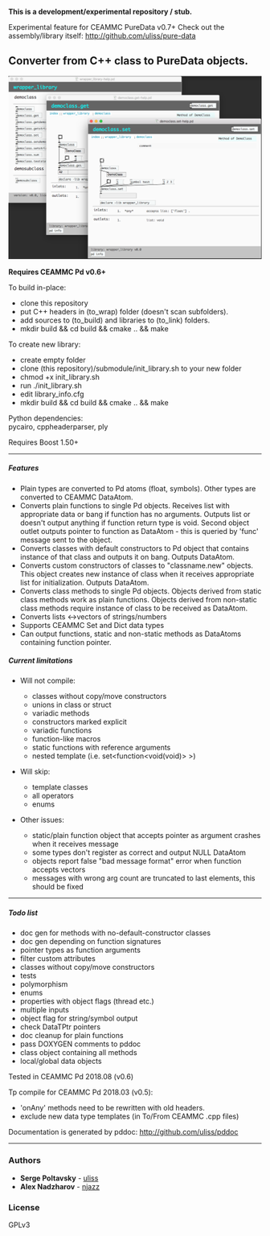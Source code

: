 **This is a development/experimental repository / stub.**

Experimental feature for CEAMMC PureData v0.7+
Check out the assembly/library itself:
http://github.com/uliss/pure-data


## Converter from C++ class to PureData objects.

![screenshot](demo.png?raw=true "screenshot")

**Requires CEAMMC Pd v0.6+**

To build in-place:
- clone this repository
- put C++ headers in (to_wrap) folder (doesn't scan subfolders).
- add sources to (to_build) and libraries to (to_link) folders.
- mkdir build && cd build && cmake .. && make

To create new library:
- create empty folder
- clone (this repository)/submodule/init_library.sh to your new folder
- chmod +x init_library.sh
- run ./init_library.sh
- edit library_info.cfg
- mkdir build && cd build && cmake .. && make


Python dependencies:  
pycairo, cppheaderparser, ply

Requires Boost 1.50+

---
##### Features

- Plain types are converted to Pd atoms (float, symbols). Other types are converted to CEAMMC DataAtom.
- Converts plain functions to single Pd objects. Receives list with appropriate data or bang if function has no arguments. Outputs list or doesn't output anything if function return type is void. Second object outlet outputs pointer to function as DataAtom - this is queried by 'func' message sent to the object.
- Converts classes with default constructors to Pd object that contains instance of that class and outputs it on bang. Outputs DataAtom.  
- Converts custom constructors of classes to "classname.new" objects. This object creates new instance of class when it receives appropriate list for initialization. Outputs DataAtom.  
- Converts class methods to single Pd objects. Objects derived from static class methods work as plain functions. Objects derived from non-static class methods require instance of class to be received as DataAtom.
- Converts lists <->vectors of strings/numbers
- Supports CEAMMC Set and Dict data types
- Can output functions, static and non-static methods as DataAtoms containing function pointer.

##### Current limitations

- Will not compile:
  * classes without copy/move constructors
  * unions in class or struct
  * variadic methods
  * constructors marked explicit
  * variadic functions
  * function-like macros
  * static functions with reference arguments
  * nested template (i.e. set<function<void(void)> >)

- Will skip:
  * template classes
  * all operators
  * enums

- Other issues:
  * static/plain function object that accepts pointer as argument crashes when it receives message
  * some types don't register as correct and output NULL DataAtom
  * objects report false "bad message format" error when function accepts vectors
  * messages with wrong arg count are truncated to last elements, this should be fixed


---
##### Todo list

- doc gen for methods with no-default-constructor classes
- doc gen depending on function signatures
- pointer types as function arguments
- filter custom attributes
- classes without copy/move constructors
- tests
- polymorphism
- enums
- properties with object flags (thread etc.)
- multiple inputs
- object flag for string/symbol output
- check DataTPtr pointers
- doc cleanup for plain functions  
- pass DOXYGEN comments to pddoc  
- class object containing all methods  
- local/global data objects  

Tested in CEAMMC Pd 2018.08 (v0.6)

Tp compile for CEAMMC Pd 2018.03 (v0.5):
* 'onAny' methods need to be rewritten with old headers.
* exclude new data type templates (in To/From CEAMMC .cpp files)

Documentation is generated by pddoc:
http://github.com/uliss/pddoc

---
### Authors

* **Serge Poltavsky** - [uliss](https://github.com/uliss)
* **Alex Nadzharov** - [njazz](https://github.com/njazz)

### License
GPLv3
